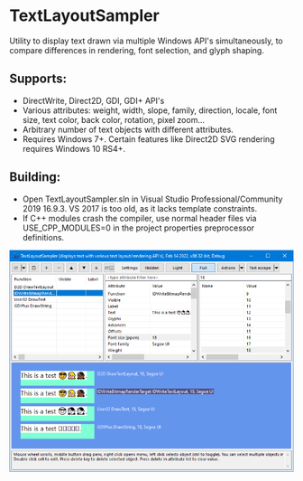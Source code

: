 # TextLayoutSampler
Utility to display text drawn via multiple Windows API's simultaneously, to compare differences in rendering, font selection, and glyph shaping.

## Supports:
- DirectWrite, Direct2D, GDI, GDI+ API's
- Various attributes: weight, width, slope, family, direction, locale, font size, text color, back color, rotation, pixel zoom...
- Arbitrary number of text objects with different attributes.
- Requires Windows 7+. Certain features like Direct2D SVG rendering requires Windows 10 RS4+.

## Building:
- Open TextLayoutSampler.sln in Visual Studio Professional/Community 2019 16.9.3. VS 2017 is too old, as it lacks template constraints.
- If C++ modules crash the compiler, use normal header files via USE_CPP_MODULES=0 in the project properties preprocessor definitions.

![Image of TextLayoutSampler](TextLayoutSampler.png)
